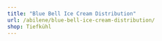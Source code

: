 ```yaml
---
title: "Blue Bell Ice Cream Distribution"
url: /abilene/blue-bell-ice-cream-distribution/
shop: Tiefkühl
---
```

